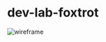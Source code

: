 # dev-lab-foxtrot

![wireframe](https://user-images.githubusercontent.com/111534236/194407864-841202fb-512a-4f51-baca-622f8f0b1717.jpg)
